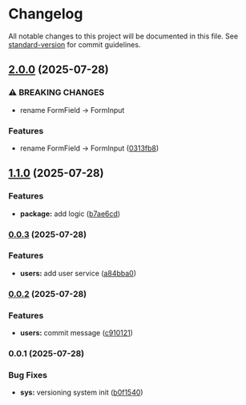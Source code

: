 # Changelog

All notable changes to this project will be documented in this file. See [standard-version](https://github.com/conventional-changelog/standard-version) for commit guidelines.

## [2.0.0](https://github.com/TAZIReda/Parts/compare/v1.1.0...v2.0.0) (2025-07-28)


### ⚠ BREAKING CHANGES

* rename FormField → FormInput

### Features

* rename FormField → FormInput ([0313fb8](https://github.com/TAZIReda/Parts/commit/0313fb8f4f37a1a7fd56bc60f6228d0e8d69ae62))

## [1.1.0](https://github.com/TAZIReda/Parts/compare/v0.0.3...v1.1.0) (2025-07-28)


### Features

* **package:** add logic ([b7ae6cd](https://github.com/TAZIReda/Parts/commit/b7ae6cd09095c38f5f3c4273fb01c1958cbf056a))

### [0.0.3](https://github.com/TAZIReda/Parts/compare/v0.0.2...v0.0.3) (2025-07-28)


### Features

* **users:** add user service ([a84bba0](https://github.com/TAZIReda/Parts/commit/a84bba082567e37d7c0d41f24e0ba6968c7d6c49))

### [0.0.2](https://github.com/TAZIReda/Parts/compare/v0.0.1...v0.0.2) (2025-07-28)


### Features

* **users:** commit message ([c910121](https://github.com/TAZIReda/Parts/commit/c91012172c56681182824f12fbf68edeac379103))

### 0.0.1 (2025-07-28)


### Bug Fixes

* **sys:** versioning system init ([b0f1540](https://github.com/TAZIReda/Parts/commit/b0f154070b9b9bbd80da6ddb6346375aa06a7034))
